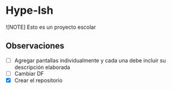 # Hype-Ish

![NOTE]
Esto es un proyecto escolar

## Observaciones

* [ ] Agregar pantallas individualmente y cada una debe incluir su descripción elaborada
* [ ] Cambiar DF
* [x] Crear el repositorio
